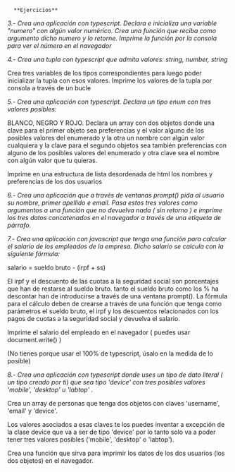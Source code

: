       **Ejercicios**



*3.- Crea una aplicación con typescript. Declara e inicializa una variable "numero" con algún valor numérico. Crea una función que reciba como argumento dicho numero y lo retorne. Imprime la función por la consola para ver el número en el navegador*



*4.- Crea una tupla con typescript que admita valores: string, number, string*

  Crea tres variables de los tipos correspondientes para luego poder inicializar   la  tupla con esos valores. Imprime los valores de la tupla por consola a través de un bucle



*5.- Crea una aplicación con typescript. Declara un tipo enum con tres valores posibles:*

 BLANCO, NEGRO Y ROJO. Declara un array con dos objetos donde una clave para el primer objeto sea preferencias y el valor alguno de los posibles valores del enumerado y la otra un nombre con algún valor cualquiera y la clave para el segundo objetos sea también preferencias con alguno de los posibles valores del enumerado y otra clave sea el nombre con algún valor que tu quieras.

Imprime en una estructura de lista desordenada de html los nombres y preferencias de los dos usuarios



*6.- Crea una aplicación que a través de ventanas prompt() pida al usuario su nombre, primer apellido e email. Pasa estos tres valores como argumentos a una función que no devuelva nada ( sin retorno ) e imprime los tres datos concatenados en el navegador a través de una etiqueta de párrafo.*



*7.- Crea una aplicación con javascript que tenga una función para calcular el salario de los empleados de la empresa. Dicho salario se calcula con la siguiente fórmula:*


salario = sueldo bruto - (irpf + ss)


El irpf y el descuento de las cuotas a la seguridad social son porcentajes que han de restarse al sueldo bruto. tanto el sueldo bruto como los %  ha descontar han de introducirse a través de una ventana prompt(). La fórmula para el cálculo deben de crearse a través de una función que tenga como parámetros el sueldo bruto, el irpf y los descuentos relacionados con los pagos de cuotas a la seguridad social y devuelva  el salario.


Imprime el salario del empleado en el navegador ( puedes usar document.write() )


(No tienes porque usar el 100% de typescript, úsalo en la medida de lo posible)



*8.- Crea una aplicación con typescript donde uses un tipo de dato literal ( un tipo creado por ti) que sea tipo 'device' con tres posibles valores 'mobile', 'desktop' u 'labtop' .*


Crea un array de personas que tenga dos objetos con claves 'username', 'email' y 'device'.


Los valores asociados a esas claves te los puedes inventar a excepción de la clase device que va a ser de tipo 'device' por lo tanto solo va a poder tener tres valores posibles ('mobile', 'desktop' o 'labtop'). 


Crea una función que sirva para imprimir los datos de los dos usuarios (los dos objetos) en el navegador.
















